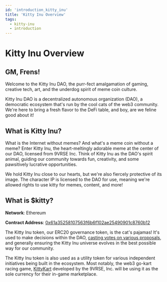 ```yaml
---
id: 'introduction_kitty_inu'
title: 'Kitty Inu Overview'
tags:
  - kitty-inu
  - introduction
---
```


# Kitty Inu Overview


## GM, Frens!

Welcome to the Kitty Inu DAO, the purr-fect amalgamation of gaming, creative tech, art, and the underdog spirit of meme coin culture. 

Kitty Inu DAO is a decentralized autonomous organization (DAO), a democratic ecosystem that's run by the cool cats of the web3 community. We're here to bring a fresh flavor to the DeFi table, and boy, are we feline good about it!

## What is Kitty Inu?

What is the Internet without memes? And what's a meme coin without a meme? Enter Kitty Inu, the heart-meltingly adorable meme at the center of our DAO, licensed from 9VRSE Inc. Think of Kitty Inu as the DAO's spirit animal, guiding our community towards fun, creativity, and some pawsitively lucrative opportunities.

We hold Kitty Inu close to our hearts, but we're also fiercely protective of its image. The character IP is licensed to the DAO for use, meaning we're allowed rights to use kitty for memes, content, and more!

## What is $kitty?

**Network**: Ethereum

**Contract Address**: [0x61a35258107563f6b6f102ae25490901c8760b12](https://etherscan.io/token/0x61a35258107563f6b6f102ae25490901c8760b12)


The Kitty Inu token, our ERC20 governance token, is the cat's pajamas! It's used to make decisions within the DAO, [casting votes on various proposals](https://snapshot.org/#/kittyinudao.eth), and generally ensuring the Kitty Inu universe evolves in the best possible way for our community.

The Kitty Inu token is also used as a utility token for various independent initiatives being built in the ecosystem. Most notably, the web3 go-kart racing game, [KittyKart](https://kittykart.io) developed by the 9VRSE, Inc. will be using it as the sole currency for their in-game marketplace. 





